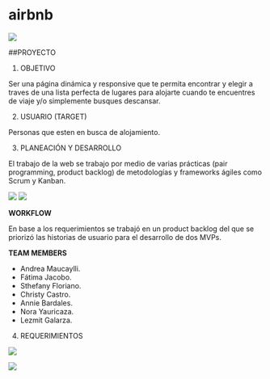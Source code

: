 # airbnb

![](http://2.1m.yt/3II5Zd2.png)

##PROYECTO

1. OBJETIVO

Ser una página dinámica y responsive que te permita encontrar y elegir a traves de una lista perfecta de lugares para alojarte cuando te encuentres de viaje y/o simplemente busques descansar. 


2. USUARIO (TARGET)

Personas que esten en busca de alojamiento.


3. PLANEACIÓN Y DESARROLLO

El trabajo de la web se trabajo por medio de varias prácticas (pair programming, product backlog) de metodologías y frameworks ágiles como Scrum y Kanban.

![](http://2.1m.yt/EjETkuF.jpg)
![](http://2.1m.yt/DsbTSGF.jpg)

**WORKFLOW**

En base a los requerimientos se trabajó en un product backlog del que se priorizó las historias de usuario para el desarrollo de dos MVPs.

**TEAM MEMBERS**

* Andrea Maucaylli. 
* Fátima Jacobo.
* Sthefany Floriano.
* Christy Castro.
* Annie Bardales.
* Nora Yauricaza.
* Lezmit Galarza.

4. REQUERIMIENTOS


![](http://3.1m.yt/BO2OdBp.jpg)

![](http://4.1m.yt/BrMNVl5.jpg)
